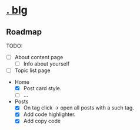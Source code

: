 # [. blg](https://dot-blg.onrender.com/)

## Roadmap

TODO:

- [ ] About content page
  - [ ] Info about yourself
- [ ] Topic list page
- Home
  - [x] Post card style.
  - [ ] ...
- Posts
  - [x] On tag click -> open all posts with a such tag.
  - [x] Add code highlighter.
  - [x] Add copy code
